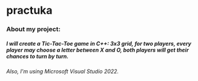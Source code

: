 # practuka
### About my project:
##### I will create a Tic-Tac-Toe game in C++: 3x3 grid, for two players, every player may choose a letter between X and O, both players will get their chances to turn by turn.
###### Also, I'm using Microsoft Visual Studio 2022.
